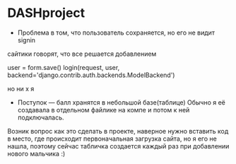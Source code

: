 # DASHproject

+ Проблема в том, что пользователь сохраняется, но его не видит signin

сайтики говорят, что все решается добавлением

user = form.save() login(request, user, backend='django.contrib.auth.backends.ModelBackend')

но ни х я

+ Поступок — балл хранятся в небольшой базе(таблице)
Обычно я её создавала в отдельном файлике на компе и потом к ней подключалась.

Возник вопрос как это сделать в проекте, наверное нужно вставить код в место, где происходит первоначальная загрузка сайта, но я его не нашла, поэтому сейчас табличка создается каждый раз при добавлении нового мальчика :)
